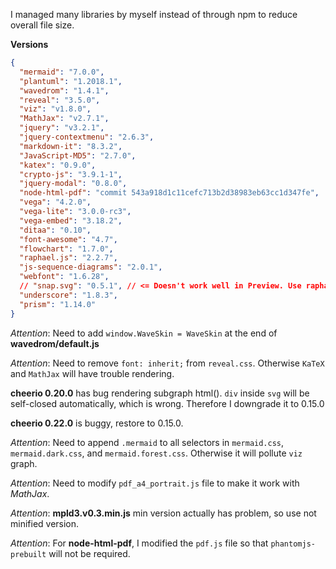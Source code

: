 I managed many libraries by myself instead of through npm to reduce overall file size.

**Versions**

```json
{
  "mermaid": "7.0.0",
  "plantuml": "1.2018.1",
  "wavedrom": "1.4.1",
  "reveal": "3.5.0",
  "viz": "v1.8.0",
  "MathJax": "v2.7.1",
  "jquery": "v3.2.1",
  "jquery-contextmenu": "2.6.3",
  "markdown-it": "8.3.2",
  "JavaScript-MD5": "2.7.0",
  "katex": "0.9.0",
  "crypto-js": "3.9.1-1",
  "jquery-modal": "0.8.0",
  "node-html-pdf": "commit 543a918d1c11cefc713b2d38983eb63cc1d347fe",
  "vega": "4.2.0",
  "vega-lite": "3.0.0-rc3",
  "vega-embed": "3.18.2",
  "ditaa": "0.10",
  "font-awesome": "4.7",
  "flowchart": "1.7.0",
  "raphael.js": "2.2.7",
  "js-sequence-diagrams": "2.0.1",
  "webfont": "1.6.28",
  // "snap.svg": "0.5.1", // <= Doesn't work well in Preview. Use raphael.js instead
  "underscore": "1.8.3",
  "prism": "1.14.0"
}
```

_Attention_: Need to add `window.WaveSkin = WaveSkin` at the end of **wavedrom/default.js**

_Attention_: Need to remove `font: inherit;` from `reveal.css`. Otherwise `KaTeX` and `MathJax` will have trouble rendering.

**cheerio 0.20.0** has bug rendering subgraph html(). `div` inside `svg` will be self-closed automatically, which is wrong. Therefore I downgrade it to 0.15.0

**cheerio 0.22.0** is buggy, restore to 0.15.0.

_Attention_: Need to append `.mermaid` to all selectors in `mermaid.css`, `mermaid.dark.css`, and `mermaid.forest.css`. Otherwise it will pollute `viz` graph.

_Attention_: Need to modify `pdf_a4_portrait.js` file to make it work with _MathJax_.

_Attention_: **mpld3.v0.3.min.js** min version actually has problem, so use not minified version.

_Attention_: For **node-html-pdf**, I modified the `pdf.js` file so that `phantomjs-prebuilt` will not be required.
